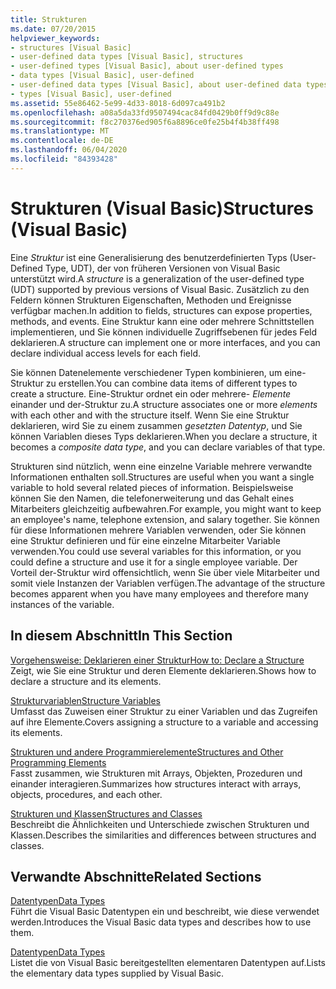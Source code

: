 ```yaml
---
title: Strukturen
ms.date: 07/20/2015
helpviewer_keywords:
- structures [Visual Basic]
- user-defined data types [Visual Basic], structures
- user-defined types [Visual Basic], about user-defined types
- data types [Visual Basic], user-defined
- user-defined data types [Visual Basic], about user-defined data types
- types [Visual Basic], user-defined
ms.assetid: 55e86462-5e99-4d33-8018-6d097ca491b2
ms.openlocfilehash: a08a5da33fd9507494cac84fd0429b0ff9d9c88e
ms.sourcegitcommit: f8c270376ed905f6a8896ce0fe25b4f4b38ff498
ms.translationtype: MT
ms.contentlocale: de-DE
ms.lasthandoff: 06/04/2020
ms.locfileid: "84393428"
---
```

# <a name="structures-visual-basic"></a><span data-ttu-id="e43bf-102">Strukturen (Visual Basic)</span><span class="sxs-lookup"><span data-stu-id="e43bf-102">Structures (Visual Basic)</span></span>
<span data-ttu-id="e43bf-103">Eine *Struktur* ist eine Generalisierung des benutzerdefinierten Typs (User-Defined Type, UDT), der von früheren Versionen von Visual Basic unterstützt wird.</span><span class="sxs-lookup"><span data-stu-id="e43bf-103">A *structure* is a generalization of the user-defined type (UDT) supported by previous versions of Visual Basic.</span></span> <span data-ttu-id="e43bf-104">Zusätzlich zu den Feldern können Strukturen Eigenschaften, Methoden und Ereignisse verfügbar machen.</span><span class="sxs-lookup"><span data-stu-id="e43bf-104">In addition to fields, structures can expose properties, methods, and events.</span></span> <span data-ttu-id="e43bf-105">Eine Struktur kann eine oder mehrere Schnittstellen implementieren, und Sie können individuelle Zugriffsebenen für jedes Feld deklarieren.</span><span class="sxs-lookup"><span data-stu-id="e43bf-105">A structure can implement one or more interfaces, and you can declare individual access levels for each field.</span></span>  
  
 <span data-ttu-id="e43bf-106">Sie können Datenelemente verschiedener Typen kombinieren, um eine-Struktur zu erstellen.</span><span class="sxs-lookup"><span data-stu-id="e43bf-106">You can combine data items of different types to create a structure.</span></span> <span data-ttu-id="e43bf-107">Eine-Struktur ordnet ein oder mehrere- *Elemente* einander und der-Struktur zu.</span><span class="sxs-lookup"><span data-stu-id="e43bf-107">A structure associates one or more *elements* with each other and with the structure itself.</span></span> <span data-ttu-id="e43bf-108">Wenn Sie eine Struktur deklarieren, wird Sie zu einem zusammen *gesetzten Datentyp*, und Sie können Variablen dieses Typs deklarieren.</span><span class="sxs-lookup"><span data-stu-id="e43bf-108">When you declare a structure, it becomes a *composite data type*, and you can declare variables of that type.</span></span>  
  
 <span data-ttu-id="e43bf-109">Strukturen sind nützlich, wenn eine einzelne Variable mehrere verwandte Informationen enthalten soll.</span><span class="sxs-lookup"><span data-stu-id="e43bf-109">Structures are useful when you want a single variable to hold several related pieces of information.</span></span> <span data-ttu-id="e43bf-110">Beispielsweise können Sie den Namen, die telefonerweiterung und das Gehalt eines Mitarbeiters gleichzeitig aufbewahren.</span><span class="sxs-lookup"><span data-stu-id="e43bf-110">For example, you might want to keep an employee's name, telephone extension, and salary together.</span></span> <span data-ttu-id="e43bf-111">Sie können für diese Informationen mehrere Variablen verwenden, oder Sie können eine Struktur definieren und für eine einzelne Mitarbeiter Variable verwenden.</span><span class="sxs-lookup"><span data-stu-id="e43bf-111">You could use several variables for this information, or you could define a structure and use it for a single employee variable.</span></span> <span data-ttu-id="e43bf-112">Der Vorteil der-Struktur wird offensichtlich, wenn Sie über viele Mitarbeiter und somit viele Instanzen der Variablen verfügen.</span><span class="sxs-lookup"><span data-stu-id="e43bf-112">The advantage of the structure becomes apparent when you have many employees and therefore many instances of the variable.</span></span>  
  
## <a name="in-this-section"></a><span data-ttu-id="e43bf-113">In diesem Abschnitt</span><span class="sxs-lookup"><span data-stu-id="e43bf-113">In This Section</span></span>  
 [<span data-ttu-id="e43bf-114">Vorgehensweise: Deklarieren einer Struktur</span><span class="sxs-lookup"><span data-stu-id="e43bf-114">How to: Declare a Structure</span></span>](how-to-declare-a-structure.md)  
 <span data-ttu-id="e43bf-115">Zeigt, wie Sie eine Struktur und deren Elemente deklarieren.</span><span class="sxs-lookup"><span data-stu-id="e43bf-115">Shows how to declare a structure and its elements.</span></span>  
  
 [<span data-ttu-id="e43bf-116">Strukturvariablen</span><span class="sxs-lookup"><span data-stu-id="e43bf-116">Structure Variables</span></span>](structure-variables.md)  
 <span data-ttu-id="e43bf-117">Umfasst das Zuweisen einer Struktur zu einer Variablen und das Zugreifen auf ihre Elemente.</span><span class="sxs-lookup"><span data-stu-id="e43bf-117">Covers assigning a structure to a variable and accessing its elements.</span></span>  
  
 [<span data-ttu-id="e43bf-118">Strukturen und andere Programmierelemente</span><span class="sxs-lookup"><span data-stu-id="e43bf-118">Structures and Other Programming Elements</span></span>](structures-and-other-programming-elements.md)  
 <span data-ttu-id="e43bf-119">Fasst zusammen, wie Strukturen mit Arrays, Objekten, Prozeduren und einander interagieren.</span><span class="sxs-lookup"><span data-stu-id="e43bf-119">Summarizes how structures interact with arrays, objects, procedures, and each other.</span></span>  
  
 [<span data-ttu-id="e43bf-120">Strukturen und Klassen</span><span class="sxs-lookup"><span data-stu-id="e43bf-120">Structures and Classes</span></span>](structures-and-classes.md)  
 <span data-ttu-id="e43bf-121">Beschreibt die Ähnlichkeiten und Unterschiede zwischen Strukturen und Klassen.</span><span class="sxs-lookup"><span data-stu-id="e43bf-121">Describes the similarities and differences between structures and classes.</span></span>  
  
## <a name="related-sections"></a><span data-ttu-id="e43bf-122">Verwandte Abschnitte</span><span class="sxs-lookup"><span data-stu-id="e43bf-122">Related Sections</span></span>  
 [<span data-ttu-id="e43bf-123">Datentypen</span><span class="sxs-lookup"><span data-stu-id="e43bf-123">Data Types</span></span>](index.md)  
 <span data-ttu-id="e43bf-124">Führt die Visual Basic Datentypen ein und beschreibt, wie diese verwendet werden.</span><span class="sxs-lookup"><span data-stu-id="e43bf-124">Introduces the Visual Basic data types and describes how to use them.</span></span>  
  
 [<span data-ttu-id="e43bf-125">Datentypen</span><span class="sxs-lookup"><span data-stu-id="e43bf-125">Data Types</span></span>](../../../language-reference/data-types/index.md)  
 <span data-ttu-id="e43bf-126">Listet die von Visual Basic bereitgestellten elementaren Datentypen auf.</span><span class="sxs-lookup"><span data-stu-id="e43bf-126">Lists the elementary data types supplied by Visual Basic.</span></span>
